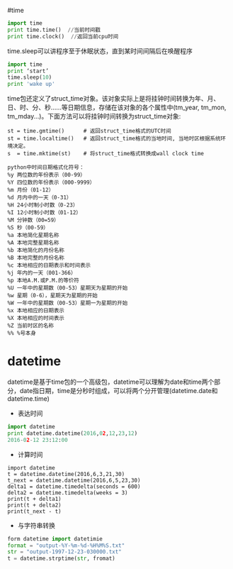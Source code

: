 #time
```python
import time
print time.time()  //当前时间戳
print time.clock()  //返回当前cpu时间
```

time.sleep可以讲程序至于休眠状态，直到某时间间隔后在唤醒程序
```python
import time
print ‘start’
time.sleep(10)
print 'wake up'
```

time包还定义了struct_time对象。该对象实际上是将挂钟时间转换为年、月、日、时、分、秒……等日期信息，存储在该对象的各个属性中(tm_year, tm_mon, tm_mday...)。下面方法可以将挂钟时间转换为struct_time对象:
```
st = time.gmtime()      # 返回struct_time格式的UTC时间
st = time.localtime()   # 返回struct_time格式的当地时间, 当地时区根据系统环境决定。
s  = time.mktime(st)    # 将struct_time格式转换成wall clock time
```
```
python中时间日期格式化符号：
%y 两位数的年份表示（00-99）
%Y 四位数的年份表示（000-9999）
%m 月份（01-12）
%d 月内中的一天（0-31）
%H 24小时制小时数（0-23）
%I 12小时制小时数（01-12）
%M 分钟数（00=59）
%S 秒（00-59）
%a 本地简化星期名称
%A 本地完整星期名称
%b 本地简化的月份名称
%B 本地完整的月份名称
%c 本地相应的日期表示和时间表示
%j 年内的一天（001-366）
%p 本地A.M.或P.M.的等价符
%U 一年中的星期数（00-53）星期天为星期的开始
%w 星期（0-6），星期天为星期的开始
%W 一年中的星期数（00-53）星期一为星期的开始
%x 本地相应的日期表示
%X 本地相应的时间表示
%Z 当前时区的名称
%% %号本身
```

# datetime
datetime是基于time包的一个高级包，datetime可以理解为date和time两个部分，date指日期，time是分秒时组成，可以将两个分开管理(datetime.date和datetime.time)

- 表达时间
```python
import datetime
print datetime.datetime(2016,02,12,23,12)
2016-02-12 23:12:00
```

- 计算时间
```
import datetime
t = datetime.datetime(2016,6,3,21,30)
t_next = datetime.datetime(2016,6,5,23,30)
delta1 = datetime.timedelta(seconds = 600)
delta2 = datetime.timedelta(weeks = 3)
print(t + delta1)
print(t + delta2)
print(t_next - t)
```
- 与字符串转换
```python
form datetime import datetimie
format = "output-%Y-%m-%d-%H%M%S.txt"
str = "output-1997-12-23-030000.txt"
t = datetime.strptime(str, fromat)
```
